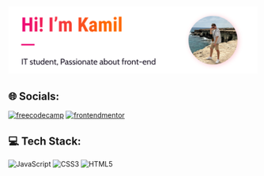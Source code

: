 ![](main2.PNG)
## 🌐 Socials:
[![freecodecamp](https://img.shields.io/badge/freecodecamp-0A0A23.svg?style=for-the-badge&logo=frontendmentor&logoColor=white)](https://www.freecodecamp.org/kam33l)
[![frontendmentor](https://img.shields.io/badge/frontend%20mentor-3F54A3.svg?style=for-the-badge&logo=frontendmentor&logoColor=white)](https://www.frontendmentor.io/profile/kam33l)

## 💻 Tech Stack:
![JavaScript](https://img.shields.io/badge/javascript-F7DF1E.svg?style=for-the-badge&logo=javascript&logoColor=black) ![CSS3](https://img.shields.io/badge/css3-1572B6.svg?style=for-the-badge&logo=css3&logoColor=white) ![HTML5](https://img.shields.io/badge/html5-E34F26.svg?style=for-the-badge&logo=html5&logoColor=white)

<!--
**kam33l/kam33l** is a ✨ _special_ ✨ repository because its `README.md` (this file) appears on your GitHub profile.

Here are some ideas to get you started:

- 🔭 I’m currently working on ...
- 🌱 I’m currently learning ...
- 👯 I’m looking to collaborate on ...
- 🤔 I’m looking for help with ...
- 💬 Ask me about ...
- 📫 How to reach me: ...
- 😄 Pronouns: ...
- ⚡ Fun fact: ...
-->
